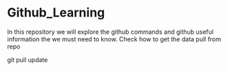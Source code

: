 # Github_Learning
In this repository we will explore the github commands and github useful information the we must need to know.
Check how to get the data pull from repo

git pull update
